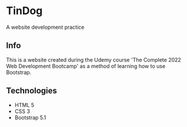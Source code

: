 # TinDog

A website development practice

## Info

This is a website created during the Udemy course 'The Complete 2022 Web Development Bootcamp' as a method of learning how to use Bootstrap.

## Technologies

- HTML 5
- CSS 3
- Bootstrap 5.1
